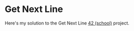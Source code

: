 # Get Next Line

Here's my solution to the Get Next Line [42 (school)](https://en.wikipedia.org/wiki/42_(school)) project.

<!-- * Subject is [here](https://github.com/AOhapkin/libft/blob/main/en.subject.pdf) -->
